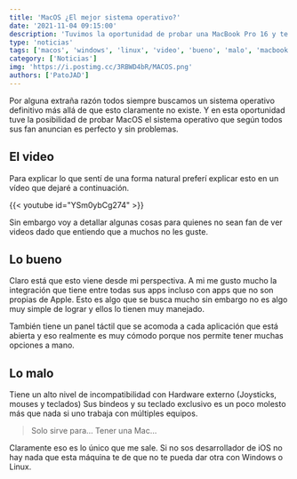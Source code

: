 ```yaml
---
title: 'MacOS ¿El mejor sistema operativo?'
date: '2021-11-04 09:15:00'
description: 'Tuvimos la oportunidad de probar una MacBook Pro 16 y te contamos qué tan especial es el supuesto mejor sistema operativo del mundo.'
type: 'noticias'
tags: ['macos', 'windows', 'linux', 'video', 'bueno', 'malo', 'macbook']
category: ['Noticias']
img: 'https://i.postimg.cc/3RBWD4bR/MACOS.png'
authors: ['PatoJAD']
---
```


Por alguna extraña razón todos siempre buscamos un sistema operativo definitivo más allá de que esto claramente no existe. Y en esta oportunidad tuve la posibilidad de probar MacOS el sistema operativo que según todos sus fan anuncian es perfecto y sin problemas.

## El video

Para explicar lo que sentí de una forma natural preferí explicar esto en un vídeo que dejaré a continuación.

{{< youtube id="YSm0ybCg274" >}}

Sin embargo voy a detallar algunas cosas para quienes no sean fan de ver videos dado que entiendo que a muchos no les guste.

## Lo bueno

Claro está que esto viene desde mi perspectiva. A mi me gusto mucho la integración que tiene entre todas sus apps incluso con apps que no son propias de Apple. Esto es algo que se busca mucho sin embargo no es algo muy simple de lograr y ellos lo tienen muy manejado.

También tiene un panel táctil que se acomoda a cada aplicación que está abierta y eso realmente es muy cómodo porque nos permite tener muchas opciones a mano.

## Lo malo

Tiene un alto nivel de incompatibilidad con Hardware externo (Joysticks, mouses y teclados) Sus bindeos y su teclado exclusivo es un poco molesto más que nada si uno trabaja con múltiples equipos.

> Solo sirve para… Tener una Mac…

Claramente eso es lo único que me sale. Si no sos desarrollador de iOS no hay nada que esta máquina te de que no te pueda dar otra con Windows o Linux.
